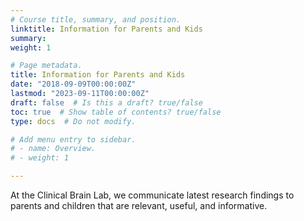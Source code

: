 ```yaml
---
# Course title, summary, and position.
linktitle: Information for Parents and Kids
summary:
weight: 1

# Page metadata.
title: Information for Parents and Kids
date: "2018-09-09T00:00:00Z"
lastmod: "2023-09-11T00:00:00Z"
draft: false  # Is this a draft? true/false
toc: true  # Show table of contents? true/false
type: docs  # Do not modify.

# Add menu entry to sidebar.
# - name: Overview.
# - weight: 1

---
```


At the Clinical Brain Lab, we communicate latest research findings to parents and children that are relevant, useful, and informative.